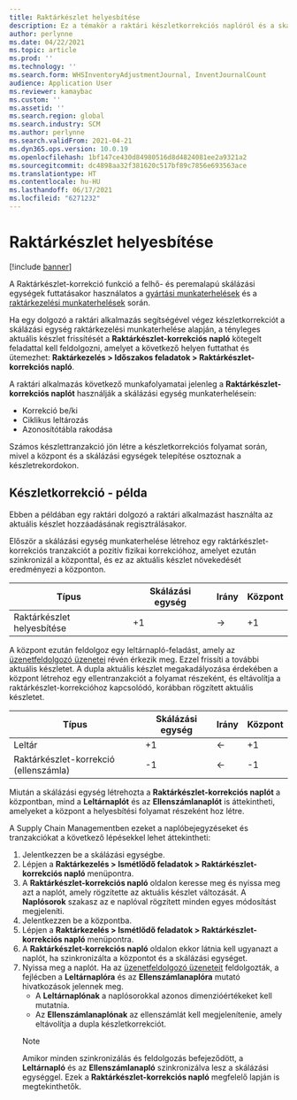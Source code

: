 ```yaml
---
title: Raktárkészlet helyesbítése
description: Ez a témakör a raktári készletkorrekciós naplóról és a skálázási egység használata esetén történő feldolgozásról nyújt tájékoztatást.
author: perlynne
ms.date: 04/22/2021
ms.topic: article
ms.prod: ''
ms.technology: ''
ms.search.form: WHSInventoryAdjustmentJournal, InventJournalCount
audience: Application User
ms.reviewer: kamaybac
ms.custom: ''
ms.assetid: ''
ms.search.region: global
ms.search.industry: SCM
ms.author: perlynne
ms.search.validFrom: 2021-04-21
ms.dyn365.ops.version: 10.0.19
ms.openlocfilehash: 1bf147ce430d84980516d8d4824081ee2a9321a2
ms.sourcegitcommit: dc4898aa32f381620c517bf89c7856e693563ace
ms.translationtype: HT
ms.contentlocale: hu-HU
ms.lasthandoff: 06/17/2021
ms.locfileid: "6271232"
---
```

# <a name="warehouse-inventory-adjustment"></a>Raktárkészlet helyesbítése

[!include [banner](../includes/banner.md)]

A Raktárkészlet-korrekció funkció a felhő- és peremalapú skálázási egységek futtatásakor használatos a [gyártási munkaterhelések](cloud-edge-workload-manufacturing.md) és a [raktárkezelési munkaterhelések](cloud-edge-workload-warehousing.md) során.

Ha egy dolgozó a raktári alkalmazás segítségével végez készletkorrekciót a skálázási egység raktárkezelési munkaterhelése alapján, a tényleges aktuális készlet frissítését a **Raktárkészlet-korrekciós napló** kötegelt feladattal kell feldolgozni, amelyet a következő helyen futtathat és ütemezhet: **Raktárkezelés > Időszakos feladatok > Raktárkészlet-korrekciós napló**.

A raktári alkalmazás következő munkafolyamatai jelenleg a **Raktárkészlet-korrekciós naplót** használják a skálázási egység munkaterhelésein:

- Korrekció be/ki
- Ciklikus leltározás
- Azonosítótábla rakodása

Számos készlettranzakció jön létre a készletkorrekciós folyamat során, mivel a központ és a skálázási egységek telepítése osztoznak a készletrekordokon.

## <a name="inventory-adjustment-example"></a>Készletkorrekció - példa

Ebben a példában egy raktári dolgozó a raktári alkalmazást használta az aktuális készlet hozzáadásának regisztrálásakor.

Először a skálázási egység munkaterhelése létrehoz egy raktárkészlet-korrekciós tranzakciót a pozitív fizikai korrekcióhoz, amelyet ezután szinkronizál a központtal, és ez az aktuális készlet növekedését eredményezi a központon.

| Típus                                    | Skálázási egység | Irány | Központ |
|-----------------------------------------|------------|-----------|-----|
| Raktárkészlet helyesbítése          | +1         | ->        | +1  |

A központ ezután feldolgoz egy leltárnapló-feladást, amely az [üzenetfeldolgozó üzenetei](cloud-edge-message-processor-messages.md) révén érkezik meg. Ezzel frissíti a további aktuális készletet. A dupla aktuális készlet megakadályozása érdekében a központ létrehoz egy ellentranzakciót a folyamat részeként, és eltávolítja a raktárkészlet-korrekcióhoz kapcsolódó, korábban rögzített aktuális készletet.

| Típus                                    | Skálázási egység | Irány | Központ |
|-----------------------------------------|------------|-----------|-----|
| Leltár                                | +1         | <-        | +1  |
| Raktárkészlet-korrekció (ellenszámla) | -1         | <-        | -1  |

Miután a skálázási egység létrehozta a **Raktárkészlet-korrekciós naplót** a központban, mind a **Leltárnaplót** és az **Ellenszámlanaplót** is áttekintheti, amelyeket a központ a helyesbítési folyamat részeként hoz létre.

A Supply Chain Managementben ezeket a naplóbejegyzéseket és tranzakciókat a következő lépésekkel lehet áttekintheti:

1. Jelentkezzen be a skálázási egységbe.
1. Lépjen a **Raktárkezelés \> Ismétlődő feladatok \> Raktárkészlet-korrekciós napló** menüpontra.
1. A **Raktárkészlet-korrekciós napló** oldalon keresse meg és nyissa meg azt a naplót, amely rögzítette az aktuális készlet változását. A **Naplósorok** szakasz az e naplóval rögzített minden egyes módosítást megjeleníti.
1. Jelentkezzen be a központba.
1. Lépjen a **Raktárkezelés \> Ismétlődő feladatok \> Raktárkészlet-korrekciós napló** menüpontra.
1. A **Raktárkészlet-korrekciós napló** oldalon ekkor látnia kell ugyanazt a naplót, ha szinkronizálta a központot és a skálázási egységet.
1. Nyissa meg a naplót. Ha az [üzenetfeldolgozó üzeneteit](cloud-edge-message-processor-messages.md) feldolgozták, a fejlécben a **Leltárnaplóra** és az **Ellenszámlanaplóra** mutató hivatkozások jelennek meg.
    - A **Leltárnaplónak** a naplósorokkal azonos dimenzióértékeket kell mutatnia.
    - Az **Ellenszámlanaplónak** az ellenszámlát kell megjelenítenie, amely eltávolítja a dupla készletkorrekciót.
    > [!NOTE]
    > Amikor minden szinkronizálás és feldolgozás befejeződött, a **Leltárnapló** és az **Ellenszámlanapló** szinkronizálva lesz a skálázási egységgel. Ezek a **Raktárkészlet-korrekciós napló** megfelelő lapján is megtekinthetők.
